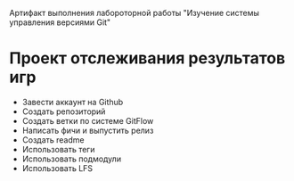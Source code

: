Артифакт выполнения лабороторной работы "Изучение системы управления версиями Git"
# Проект отслеживания результатов игр

* Завести аккаунт на Github
* Создать репозиторий
* Создать ветки по системе GitFlow
* Написать фичи и выпустить релиз
* Создать readme
* Использовать теги
* Использовать подмодули
* Использовать LFS